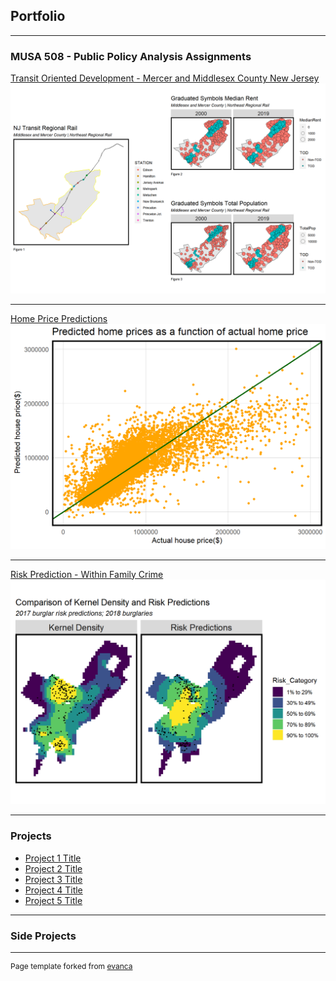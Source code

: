 ## Portfolio

---

### MUSA 508 - Public Policy Analysis Assignments

[Transit Oriented Development - Mercer and Middlesex County New Jersey](/Projects/HW1.html)
<img src="images/HW1.png">

---
[Home Price Predictions](/Projects/HW2.html)
<img src="images/HW2.png">

---
[Risk Prediction - Within Family Crime](/Projects/HW3.html)
<img src="images/HW3.png">

---

### Projects

- [Project 1 Title](http://example.com/)
- [Project 2 Title](http://example.com/)
- [Project 3 Title](http://example.com/)
- [Project 4 Title](http://example.com/)
- [Project 5 Title](http://example.com/)

---

### Side Projects


---
<p style="font-size:12px">Page template forked from <a href="https://github.com/evanca/quick-portfolio">evanca</a></p>
<!-- Remove above link if you don't want to attibute -->
